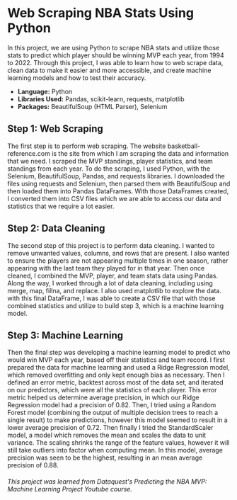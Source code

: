 # Web Scraping NBA Stats Using Python
In this project, we are using Python to scrape NBA stats and utilize those stats to predict which player should be winning MVP each year,
from 1994 to 2022. Through this project, I was able to learn how to web scrape data, clean data to make it easier and more accessible, and create machine
learning models and how to test their accuracy.

- **Language:** Python
- **Libraries Used:** Pandas, scikit-learn, requests, matplotlib
- **Packages:** BeautifulSoup (HTML Parser), Selenium

## Step 1: Web Scraping
The first step is to perform web scraping. The website basketball-reference.com is the site from which I am scraping the data 
and information that we need. I scraped the MVP standings, player statistics, and team standings from each year. To do the 
scraping, I used Python, with the Selenium, BeautifulSoup, Pandas, and requests libraries. I downloaded the files using 
requests and Selenium, then parsed them with BeautifulSoup and then loaded them into Pandas DataFrames. With those DataFrames created, I
converted them into CSV files which we are able to access our data and statistics that we require a lot easier.

## Step 2: Data Cleaning
The second step of this project is to perform data cleaning. I wanted to remove unwanted values, columns, and rows that are present.
I also wanted to ensure the players are not appearing multiple times in one season, rather appearing with the last team they played
for in that year. Then once cleaned, I combined the MVP, player, and team stats data using Pandas.  Along the way, I worked through a 
lot of data cleaning, including using merge, map, fillna, and replace. I also used matplotlib to explore the data. with this final DataFrame,
I was able to create a CSV file that with those combined statistics and utilize to build step 3, which is a machine learning model.

## Step 3: Machine Learning
Then the final step was developing a machine learning model to predict who would win MVP each year, based off their statistics 
and team record. I first prepared the data for machine learning and used a Ridge Regression model, which removed overfitting and 
only kept enough bias as necessary. Then I defined an error metric, backtest across most of the data set, and iterated on our predictors, which
were all the statistics of each player. This error metric helped us determine average precision, in which our Ridge Regression model had a
precision of 0.82. Then, I tried using a Random Forest model (combining the output of multiple decision trees to reach a single result) 
to make predictions, however this model seemed to result in a lower average precision of 0.72. Then finally I tried the StandardScaler model,
a model which removes the mean and scales the data to unit variance. The scaling shrinks the range of the feature values, however it will still
take outliers into factor when computing mean. In this model, average precision was seen to be the highest, resulting in an mean average
precision of 0.88.









###### This project was learned from Dataquest's Predicting the NBA MVP: Machine Learning Project Youtube course.


